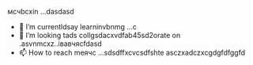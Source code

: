 мсчbcxin ...dasdasd
- 🌱 I’m currentldsay learninvbnmg ...с
- 💞️ I’m looking tads collgsdacxvdfab45sd2orate on .asvnmcxz..івавчясfdasd
- 📫 How to reach meячс ...sdsdffxcvcsdfshte
asczxadczxcgdgfdfggfd
<!---asdgfdcv
kusniro921/kusniro921 is a ✨ special ✨ repository because its `README.md` (this file) appears on your GitHub profile.
You can click the Preview link to take a look at your changes.
--->
